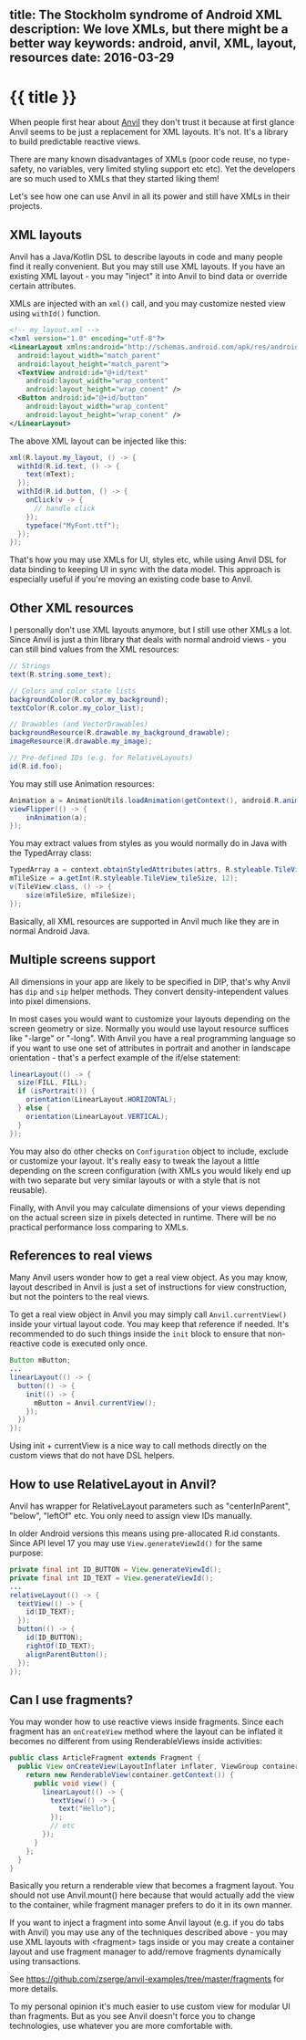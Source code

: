 title: The Stockholm syndrome of Android XML
description: We love XMLs, but there might be a better way
keywords: android, anvil, XML, layout, resources
date: 2016-03-29
---

# {{ title }}

When people first hear about [Anvil](https://github.com/zserge/anvil) they
don't trust it because at first glance Anvil seems to be just a replacement for
XML layouts. It's not. It's a library to build predictable reactive views.

There are many known disadvantages of XMLs (poor code reuse, no type-safety, no
variables, very limited styling support etc etc). Yet the developers are so
much used to XMLs that they started liking them!

Let's see how one can use Anvil in all its power and still have XMLs in their
projects.

## XML layouts

Anvil has a Java/Kotlin DSL to describe layouts in code and many people find it
really convenient. But you may still use XML layouts. If you have an existing
XML layout - you may "inject" it into Anvil to bind data or override certain
attributes.

XMLs are injected with an `xml()` call, and you may customize nested view using
`withId()` function.

```xml
<!-- my_layout.xml -->
<?xml version="1.0" encoding="utf-8"?>
<LinearLayout xmlns:android="http://schemas.android.com/apk/res/android"
  android:layout_width="match_parent"
  android:layout_height="match_parent">
  <TextView android:id="@+id/text"
    android:layout_width="wrap_content"
    android:layout_height="wrap_conent" />
  <Button android:id="@+id/button"
    android:layout_width="wrap_content"
    android:layout_height="wrap_conent" />
</LinearLayout>
```

The above XML layout can be injected like this:

```java
xml(R.layout.my_layout, () -> {
  withId(R.id.text, () -> {
    text(mText);
  });
  withId(R.id.button, () -> {
    onClick(v -> {
      // handle click
    });
    typeface("MyFont.ttf");
  });
});
```

That's how you may use XMLs for UI, styles etc, while using Anvil DSL for data
binding to keeping UI in sync with the data model. This approach is especially
useful if you're moving an existing code base to Anvil.

## Other XML resources

I personally don't use XML layouts anymore, but I still use other XMLs a lot.
Since Anvil is just a thin library that deals with normal android views - you
can still bind values from the XML resources:

```java
// Strings
text(R.string.some_text);

// Colors and color state lists
backgroundColor(R.color.my_background);
textColor(R.color.my_color_list);

// Drawables (and VectorDrawables)
backgroundResource(R.drawable.my_background_drawable);
imageResource(R.drawable.my_image);

// Pre-defined IDs (e.g. for RelativeLayouts)
id(R.id.foo);
```

You may still use Animation resources:

```java
Animation a = AnimationUtils.loadAnimation(getContext(), android.R.anim.slide_out_right);
viewFlipper(() -> {
    inAnimation(a);
});
```

You may extract values from styles as you would normally do in Java with the
TypedArray class:

```java
TypedArray a = context.obtainStyledAttributes(attrs, R.styleable.TileView);
mTileSize = a.getInt(R.styleable.TileView_tileSize, 12);
v(TileView.class, () -> {
	size(mTileSize, mTileSize);
});
```

Basically, all XML resources are supported in Anvil much like they are in
normal Android Java.

## Multiple screens support

All dimensions in your app are likely to be specified in DIP, that's why Anvil
has `dip` and `sip` helper methods. They convert density-intependent values
into pixel dimensions.

In most cases you would want to customize your layouts depending on the screen
geometry or size. Normally you would use layout resource suffices like "-large"
or "-long". With Anvil you have a real programming language so if you want to
use one set of attributes in portrait and another in landscape orientation -
that's a perfect example of the if/else statement:

```java
linearLayout(() -> {
  size(FILL, FILL);
  if (isPortrait()) {
    orientation(LinearLayout.HORIZONTAL);
  } else {
    orientation(LinearLayout.VERTICAL);
  }
});
```

You may also do other checks on `Configuration` object to
include, exclude or customize your layout. It's really easy to tweak the layout
a little depending on the screen configuration (with XMLs you would likely
end up with two separate but very similar layouts or with a style that is not
reusable).

Finally, with Anvil you may calculate dimensions of your views depending on the
actual screen size in pixels detected in runtime. There will be no practical
performance loss comparing to XMLs.

## References to real views

Many Anvil users wonder how to get a real view object. As you may know, layout
described in Anvil is just a set of instructions for view construction, but not
the pointers to the real views.

To get a real view object in Anvil you may simply call `Anvil.currentView()`
inside your virtual layout code. You may keep that reference if needed. It's
recommended to do such things inside the `init` block to ensure that
non-reactive code is executed only once.

```java
Button mButton;
...
linearLayout(() -> {
  button(() -> {
    init(() -> {
      mButton = Anvil.currentView();
    });
  })
});
```

Using init + currentView is a nice way to call methods directly on the custom
views that do not have DSL helpers.

## How to use RelativeLayout in Anvil?

Anvil has wrapper for RelativeLayout parameters such as "centerInParent",
"below", "leftOf" etc. You only need to assign view IDs manually.

In older Android versions this means using pre-allocated R.id constants.  Since
API level 17 you may use `View.generateViewId()` for the same purpose:

```java
private final int ID_BUTTON = View.generateViewId();
private final int ID_TEXT = View.generateViewId();
...
relativeLayout(() -> {
  textView(() -> {
    id(ID_TEXT);
  });
  button(() -> {
    id(ID_BUTTON);
    rightOf(ID_TEXT);
    alignParentButton();
  });
});
```

## Can I use fragments?

You may wonder how to use reactive views inside fragments. Since each fragment
has an `onCreateView` method where the layout can be inflated it becomes no
different from using RenderableViews inside activities:

```java
public class ArticleFragment extends Fragment {
  public View onCreateView(LayoutInflater inflater, ViewGroup container, Bundle b) {
    return new RenderableView(container.getContext()) {
      public void view() {
        linearLayout(() -> {
          textView(() -> {
            text("Hello");
          });
          // etc
        });
      }
    };
  }
}
```

Basically you return a renderable view that becomes a fragment layout. You
should not use Anvil.mount() here because that would actually add the view to
the container, while fragment manager prefers to do it in its own manner.

If you want to inject a fragment into some Anvil layout (e.g. if you do tabs
with Anvil) you may use any of the techniques described above - you may use XML
layouts with &lt;fragment&gt; tags inside or you may create a container layout
and use fragment manager to add/remove fragments dynamically using
transactions.

See https://github.com/zserge/anvil-examples/tree/master/fragments for more
details.

To my personal opinion it's much easier to use custom view for modular UI than
fragments. But as you see Anvil doesn't force you to change technologies, use
whatever you are more comfortable with.
